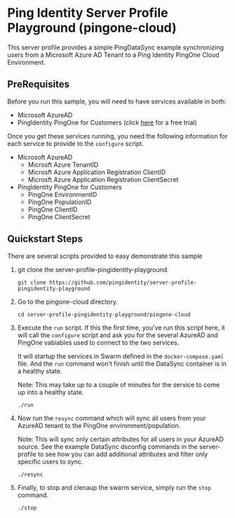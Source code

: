 # Ping Identity Server Profile Playground (pingone-cloud)

This server profile provides a simple PingDataSync example synchronizing users from a
Microsoft Azure AD Tenant to a Ping Identity PingOne Cloud Environment.

## PreRequisites
Before you run this sample, you will need to have services available in both:

  * Microsoft AzureAD
  * PingIdentity PingOne for Customers (click [here](https://developer.pingidentity.com/content/p14c/en/signup.html) for a free trial)

Once you get these services running, you need the following information for each
service to provide to the `configure` script.

  * Microsoft AzureAD
    * Microsft Azure TenantID
    * Microsft Azure Application Registration ClientID
    * Microsft Azure Application Registration ClientSecret
  * PingIdentity PingOne for Customers 
    * PingOne EnvironmentID
    * PingOne PopulationID
    * PingOne ClientID
    * PingOne ClientSecret

## Quickstart Steps
There are several scripts provided to easy demonstrate this sample

1. git clone the server-profile-pingidentity-playground.

   ```shell
   git clone https://github.com/pingidentity/server-profile-pingidentity-playground
   ```

2. Go to the pingone-cloud directory.

   ```shell
   cd server-profile-pingidentity-playground/pingone-cloud
   ```

3. Execute the `run` script.  If this the first time, you've run this script here, it will
   call the `configure` script and ask you for the several AzureAD and PingOne vabiables
   used to connect to the two services.

   It will startup the services in Swarm defined in the 
   `docker-compose.yaml` file.  And the `run` command won't finish
   until the DataSync container is in a healthy state.

   Note: This may take up to a couple of minutes for the service to come
   up into a healthy state. 

   ```shell
   ./run
   ```

4. Now run the `resync` command which will sync all
   users from your AzureAD tenant to the PingOne environment/population.

   Note: This will sync only certain attributes for all users in your 
   AzureAD source.  See the example DataSync dsconfig commands in the
   server-profile to see how you can add additional attributes and
   filter only specific users to sync.

   ```shell
   ./resync
   ```

5. Finally, to stop and clenaup the swarm service, simply run the `stop` command.

   ```shell
   ./stop
   ```